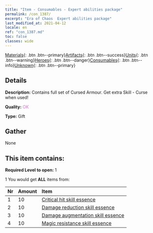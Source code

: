 ```yaml
---
title: "Item - Consumables - Expert abilities package"
permalink: /con_1387/
excerpt: "Era of Chaos  Expert abilities package"
last_modified_at: 2021-04-12
locale: en
ref: "con_1387.md"
toc: false
classes: wide
---
```

 [Materials](/Items/){: .btn .btn--primary}[Artifacts](/Items/Artifacts/){: .btn .btn--success}[Units](/Items/Units/){: .btn .btn--warning}[Heroes](/Items/Heroes/){: .btn .btn--danger}[Consumables](/Items/Consumables/){: .btn .btn--info}[Unknown](/Items/Unknown/){: .btn .btn--primary}

## Details
 **Description:** Contains full set of Cursed Armour. Get extra Skill - Curse when used!

 **Quality:** <span style="color: #DA70D6">OK</span>

 **Type:** Gift

## Gather

  None

## This item contains:

 **Required Level to open:** 1

 1 You would get **ALL** items  from:

  | Nr | Amount |     Item    |
  |:---|:-------|:------------|
  | 1 | 10 | [Critical hit skill essence](/Items/con_1115/) | 
  | 2 | 10 | [Damage reduction skill essence](/Items/con_1116/) | 
  | 3 | 10 | [Damage augmentation skill essence](/Items/con_1117/) | 
  | 4 | 10 | [Magic resistance skill essence](/Items/con_1118/) | 
